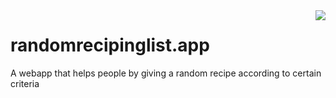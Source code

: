 <img src="doc/icon.png" align="right" />

# randomrecipinglist.app 

A webapp that helps people by giving a random recipe according to certain criteria
